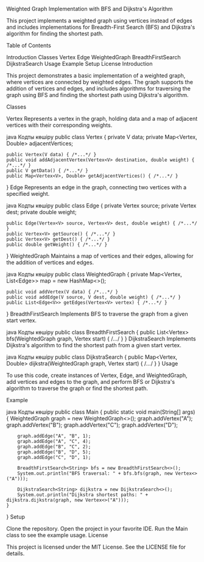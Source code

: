 Weighted Graph Implementation with BFS and Dijkstra's Algorithm

This project implements a weighted graph using vertices instead of edges and includes implementations for Breadth-First Search (BFS) and Dijkstra's algorithm for finding the shortest path.

Table of Contents

Introduction
Classes
Vertex
Edge
WeightedGraph
BreadthFirstSearch
DijkstraSearch
Usage
Example
Setup
License
Introduction

This project demonstrates a basic implementation of a weighted graph, where vertices are connected by weighted edges. The graph supports the addition of vertices and edges, and includes algorithms for traversing the graph using BFS and finding the shortest path using Dijkstra's algorithm.

Classes

Vertex
Represents a vertex in the graph, holding data and a map of adjacent vertices with their corresponding weights.

java
Кодты көшіру
public class Vertex<V> {
    private V data;
    private Map<Vertex<V>, Double> adjacentVertices;

    public Vertex(V data) { /*...*/ }
    public void addAdjacentVertex(Vertex<V> destination, double weight) { /*...*/ }
    public V getData() { /*...*/ }
    public Map<Vertex<V>, Double> getAdjacentVertices() { /*...*/ }
}
Edge
Represents an edge in the graph, connecting two vertices with a specified weight.

java
Кодты көшіру
public class Edge<V> {
    private Vertex<V> source;
    private Vertex<V> dest;
    private double weight;

    public Edge(Vertex<V> source, Vertex<V> dest, double weight) { /*...*/ }
    public Vertex<V> getSource() { /*...*/ }
    public Vertex<V> getDest() { /*...*/ }
    public double getWeight() { /*...*/ }
}
WeightedGraph
Maintains a map of vertices and their edges, allowing for the addition of vertices and edges.

java
Кодты көшіру
public class WeightedGraph<V> {
    private Map<Vertex<V>, List<Edge<V>>> map = new HashMap<>();

    public void addVertex(V data) { /*...*/ }
    public void addEdge(V source, V dest, double weight) { /*...*/ }
    public List<Edge<V>> getEdges(Vertex<V> vertex) { /*...*/ }
}
BreadthFirstSearch
Implements BFS to traverse the graph from a given start vertex.

java
Кодты көшіру
public class BreadthFirstSearch<V> {
    public List<Vertex<V>> bfs(WeightedGraph<V> graph, Vertex<V> start) { /*...*/ }
}
DijkstraSearch
Implements Dijkstra's algorithm to find the shortest path from a given start vertex.

java
Кодты көшіру
public class DijkstraSearch<V> {
    public Map<Vertex<V>, Double> dijkstra(WeightedGraph<V> graph, Vertex<V> start) { /*...*/ }
}
Usage

To use this code, create instances of Vertex, Edge, and WeightedGraph, add vertices and edges to the graph, and perform BFS or Dijkstra's algorithm to traverse the graph or find the shortest path.

Example

java
Кодты көшіру
public class Main {
    public static void main(String[] args) {
        WeightedGraph<String> graph = new WeightedGraph<>();
        graph.addVertex("A");
        graph.addVertex("B");
        graph.addVertex("C");
        graph.addVertex("D");

        graph.addEdge("A", "B", 1);
        graph.addEdge("A", "C", 4);
        graph.addEdge("B", "C", 2);
        graph.addEdge("B", "D", 5);
        graph.addEdge("C", "D", 1);

        BreadthFirstSearch<String> bfs = new BreadthFirstSearch<>();
        System.out.println("BFS traversal: " + bfs.bfs(graph, new Vertex<>("A")));

        DijkstraSearch<String> dijkstra = new DijkstraSearch<>();
        System.out.println("Dijkstra shortest paths: " + dijkstra.dijkstra(graph, new Vertex<>("A")));
    }
}
Setup

Clone the repository.
Open the project in your favorite IDE.
Run the Main class to see the example usage.
License

This project is licensed under the MIT License. See the LICENSE file for details.
